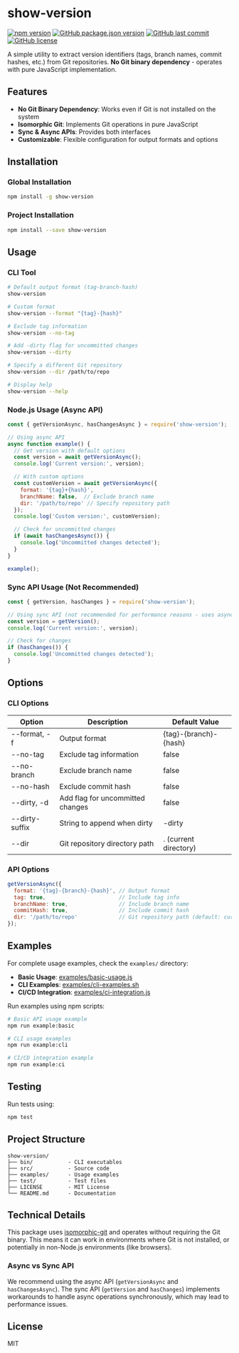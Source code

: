 # show-version

[![npm version](https://img.shields.io/npm/v/show-version.svg)](https://www.npmjs.com/package/show-version)
[![GitHub package.json version](https://img.shields.io/github/package-json/v/yousan/show-version)](https://github.com/yousan/show-version)
[![GitHub last commit](https://img.shields.io/github/last-commit/yousan/show-version)](https://github.com/yousan/show-version/commits)
[![GitHub license](https://img.shields.io/github/license/yousan/show-version)](https://github.com/yousan/show-version/blob/main/LICENSE)

A simple utility to extract version identifiers (tags, branch names, commit hashes, etc.) from Git repositories. **No Git binary dependency** - operates with pure JavaScript implementation.

## Features

- **No Git Binary Dependency**: Works even if Git is not installed on the system
- **Isomorphic Git**: Implements Git operations in pure JavaScript
- **Sync & Async APIs**: Provides both interfaces
- **Customizable**: Flexible configuration for output formats and options

## Installation

### Global Installation

```bash
npm install -g show-version
```

### Project Installation

```bash
npm install --save show-version
```

## Usage

### CLI Tool

```bash
# Default output format (tag-branch-hash)
show-version

# Custom format
show-version --format "{tag}-{hash}"

# Exclude tag information
show-version --no-tag

# Add -dirty flag for uncommitted changes
show-version --dirty

# Specify a different Git repository
show-version --dir /path/to/repo

# Display help
show-version --help
```

### Node.js Usage (Async API)

```javascript
const { getVersionAsync, hasChangesAsync } = require('show-version');

// Using async API
async function example() {
  // Get version with default options
  const version = await getVersionAsync();
  console.log('Current version:', version);

  // With custom options
  const customVersion = await getVersionAsync({
    format: '{tag}+{hash}',
    branchName: false,  // Exclude branch name
    dir: '/path/to/repo' // Specify repository path
  });
  console.log('Custom version:', customVersion);

  // Check for uncommitted changes
  if (await hasChangesAsync()) {
    console.log('Uncommitted changes detected');
  }
}

example();
```

### Sync API Usage (Not Recommended)

```javascript
const { getVersion, hasChanges } = require('show-version');

// Using sync API (not recommended for performance reasons - uses async operations internally)
const version = getVersion();
console.log('Current version:', version);

// Check for changes
if (hasChanges()) {
  console.log('Uncommitted changes detected');
}
```

## Options

### CLI Options

| Option         | Description                           | Default Value            |
| -------------- | ------------------------------------- | ------------------------ |
| --format, -f   | Output format                         | {tag}-{branch}-{hash}    |
| --no-tag       | Exclude tag information               | false                    |
| --no-branch    | Exclude branch name                   | false                    |
| --no-hash      | Exclude commit hash                   | false                    |
| --dirty, -d    | Add flag for uncommitted changes      | false                    |
| --dirty-suffix | String to append when dirty           | -dirty                   |
| --dir          | Git repository directory path         | . (current directory)    |

### API Options

```javascript
getVersionAsync({
  format: '{tag}-{branch}-{hash}', // Output format
  tag: true,                       // Include tag info
  branchName: true,                // Include branch name
  commitHash: true,                // Include commit hash
  dir: '/path/to/repo'             // Git repository path (default: current directory)
});
```

## Examples

For complete usage examples, check the `examples/` directory:

- **Basic Usage**: [examples/basic-usage.js](examples/basic-usage.js)
- **CLI Examples**: [examples/cli-examples.sh](examples/cli-examples.sh)
- **CI/CD Integration**: [examples/ci-integration.js](examples/ci-integration.js)

Run examples using npm scripts:

```bash
# Basic API usage example
npm run example:basic

# CLI usage examples
npm run example:cli

# CI/CD integration example
npm run example:ci
```

## Testing

Run tests using:

```bash
npm test
```

## Project Structure

```
show-version/
├── bin/           - CLI executables
├── src/           - Source code
├── examples/      - Usage examples
├── test/          - Test files
├── LICENSE        - MIT License
└── README.md      - Documentation
```

## Technical Details

This package uses [isomorphic-git](https://isomorphic-git.org/) and operates without requiring the Git binary. This means it can work in environments where Git is not installed, or potentially in non-Node.js environments (like browsers).

### Async vs Sync API

We recommend using the async API (`getVersionAsync` and `hasChangesAsync`). The sync API (`getVersion` and `hasChanges`) implements workarounds to handle async operations synchronously, which may lead to performance issues.

## License

MIT